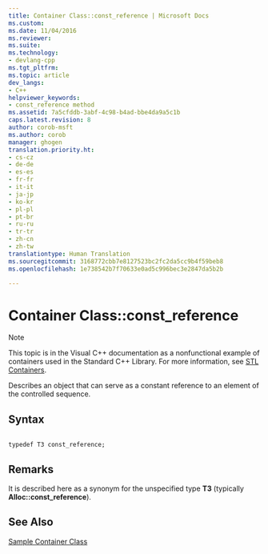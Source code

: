 ```yaml
---
title: Container Class::const_reference | Microsoft Docs
ms.custom: 
ms.date: 11/04/2016
ms.reviewer: 
ms.suite: 
ms.technology:
- devlang-cpp
ms.tgt_pltfrm: 
ms.topic: article
dev_langs:
- C++
helpviewer_keywords:
- const_reference method
ms.assetid: 7a5cfddb-3abf-4c98-b4ad-bbe4da9a5c1b
caps.latest.revision: 8
author: corob-msft
ms.author: corob
manager: ghogen
translation.priority.ht:
- cs-cz
- de-de
- es-es
- fr-fr
- it-it
- ja-jp
- ko-kr
- pl-pl
- pt-br
- ru-ru
- tr-tr
- zh-cn
- zh-tw
translationtype: Human Translation
ms.sourcegitcommit: 3168772cbb7e8127523bc2fc2da5cc9b4f59beb8
ms.openlocfilehash: 1e738542b7f70633e0ad5c996bec3e2847da5b2b

---
```

# Container Class::const_reference
> [!NOTE]
>  This topic is in the Visual C++ documentation as a nonfunctional example of containers used in the Standard C++ Library. For more information, see [STL Containers](../standard-library/stl-containers.md).  
  
 Describes an object that can serve as a constant reference to an element of the controlled sequence.  
  
## Syntax  
  
```  
 
typedef T3 const_reference;  
```  
  
## Remarks  
 It is described here as a synonym for the unspecified type **T3** (typically **Alloc::const_reference**).  
  
## See Also  
 [Sample Container Class](../standard-library/sample-container-class.md)



<!--HONumber=Jan17_HO1-->


